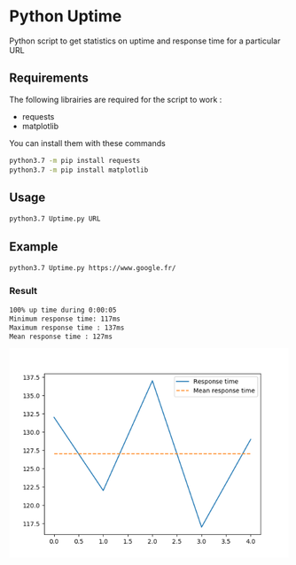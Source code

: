 # Python Uptime

Python script to get statistics on uptime and response time for a particular URL

## Requirements

The following librairies are required for the script to work :

+ requests
+ matplotlib

You can install them with these commands
```bash
python3.7 -m pip install requests
python3.7 -m pip install matplotlib 
```

## Usage

```bash
python3.7 Uptime.py URL
```
## Example

```bash
python3.7 Uptime.py https://www.google.fr/
```

### Result

```
100% up time during 0:00:05
Minimum response time: 117ms
Maximum response time : 137ms
Mean response time : 127ms
```

![alt text](https://github.com/Baennon/python-uptime/raw/master/result.png "Resultant graph")



